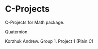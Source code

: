 # C-Projects
C-Projects for Math package.

Quaternion.

Korzhuk Andrew. Group 1. Project 1 (Plain C)

